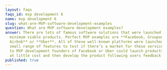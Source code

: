 ```yaml
---
layout: faqs
faqs_id: mvp development 6
name: mvp development 6
slug: what-are-MVP-software-development-examples
question: What are MVP software development examples?
answer: There are lots of famous software solutions that were launched as
  minimum viable products. Perfect MVP examples are **Facebook, Groupon,
  Airbnb** or **Uber**. All of these well-known platforms were launched with a
  small range of features to test if there’s a market for these services. Thanks
  to MVP development founders of Facebook or Uber could launch products fast and
  at little cost and then develop the product following users feedback.
published: true
---
```

